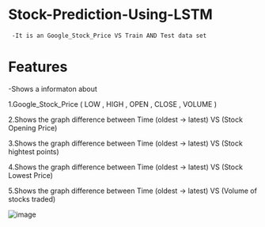 # Stock-Prediction-Using-LSTM
     -It is an Google_Stock_Price VS Train AND Test data set

# Features
 -Shows a informaton about 
 
   1.Google_Stock_Price ( LOW , HIGH , OPEN , CLOSE , VOLUME )

   2.Shows the graph difference between Time (oldest -> latest) VS (Stock Opening Price)

   3.Shows the graph difference between Time (oldest -> latest) VS (Stock hightest points)

   4.Shows the graph difference between Time (oldest -> latest) VS (Stock Lowest Price)

   5.Shows the graph difference between Time (oldest -> latest) VS (Volume of stocks traded)


  ![image](https://github.com/MuddamPoojithaa/Stock-Prediction-Using-LSTM/assets/127126687/645684a5-8da0-4d89-9c29-af64c6d4c2f0)
